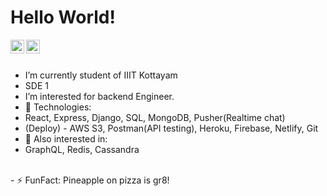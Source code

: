 # Hello World!

<a href="https://www.linkedin.com/in/bmbshlly">
  <img align="left" alt="Akshay Saini - LinkedIn" width="22px" src="https://cdn.jsdelivr.net/npm/simple-icons@v3/icons/linkedin.svg"/>
</a>
<a href="https://twitter.com/iritik_19">
  <img align="left" alt="Akshay Saini - Twitter" width="22px" src="https://cdn.jsdelivr.net/npm/simple-icons@v3/icons/twitter.svg"/>
</a>
<br />
<br />

- I’m currently student of IIIT Kottayam  
- SDE 1  
- I’m interested for backend Engineer.  
- 💬 Technologies:  
- React, Express, Django, SQL, MongoDB, Pusher(Realtime chat)  
- (Deploy) - AWS S3, Postman(API testing), Heroku, Firebase, Netlify, Git  
- 👀 Also interested in:  
- GraphQL, Redis, Cassandra  
<br>
- ⚡ FunFact: Pineapple on pizza is gr8!
